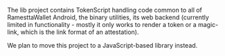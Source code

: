 The lib project contains TokenScript handling code common to all of RamesttaWallet Android, the binary utilities, its web backend (currently limited in functionality - mostly it only works to render a token or a magic-link, which is the link format of an attestation).


We plan to move this project to a JavaScript-based library instead. 
